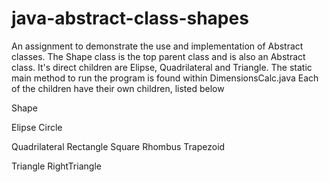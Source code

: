 # java-abstract-class-shapes
An assignment to demonstrate the use and implementation of Abstract classes.  The Shape class is the top parent class and is also an Abstract class.
It's direct children are Elipse, Quadrilateral and Triangle.  The static main method to run the program is found within DimensionsCalc.java
Each of the children have their own children, listed below

Shape

  Elipse 
    Circle

  Quadrilateral
    Rectangle
    Square
    Rhombus
    Trapezoid
  
  Triangle
    RightTriangle
